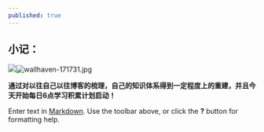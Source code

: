 ```yaml
---
published: true
---
```

## 小记：
![]({{site.baseurl}}/_posts/wallhaven-171731.jpg)![wallhaven-171731.jpg]({{site.baseurl}}/_posts/wallhaven-171731.jpg)

**通过对以往自己以往博客的梳理，自己的知识体系得到一定程度上的重建，并且今天开始每日6点学习积累计划启动！**

Enter text in [Markdown](http://daringfireball.net/projects/markdown/). Use the toolbar above, or click the **?** button for formatting help.
